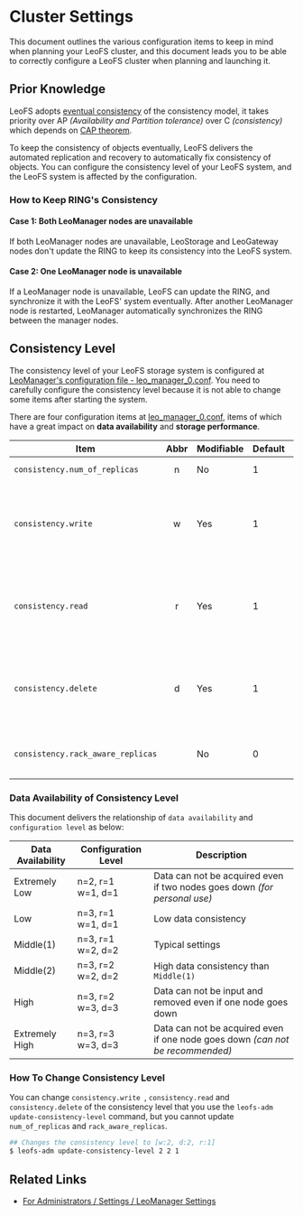 # Cluster Settings

This document outlines the various configuration items to keep in mind when planning your LeoFS cluster, and this document leads you to be able to correctly configure a LeoFS cluster when planning and launching it.


## Prior Knowledge

LeoFS adopts [eventual consistency](https://en.wikipedia.org/wiki/Eventual_consistency) of the consistency model, it takes priority over AP *(Availability and Partition tolerance)* over C *(consistency)* which depends on [CAP theorem](https://en.wikipedia.org/wiki/CAP_theorem).

To keep the consistency of objects eventually, LeoFS delivers the automated replication and recovery to automatically fix consistency of objects. You can configure the consistency level of your LeoFS system, and the LeoFS system is affected by the configuration.


### How to Keep RING's Consistency
#### Case 1: Both LeoManager nodes are unavailable

If both LeoManager nodes are unavailable, LeoStorage and LeoGateway nodes don't update the RING to keep its consistency into the LeoFS system.

#### Case 2: One LeoManager node is unavailable

If a LeoManager node is unavailable, LeoFS can update the RING, and synchronize it with the LeoFS' system eventually. After another LeoManager node is restarted, LeoManager automatically synchronizes the RING between the manager nodes.


## Consistency Level

The consistency level of your LeoFS storage system is configured at <a href="https://github.com/leo-project/leofs/blob/master/apps/leo_manager/priv/leo_manager_0.conf" target="_blank">LeoManager's configuration file - leo_manager_0.conf</a>. You need to carefully configure the consistency level because it is not able to change some items after starting the system.


There are four configuration items at <a href="https://github.com/leo-project/leofs/blob/master/apps/leo_manager/priv/leo_manager_0.conf" target="_blank">leo_manager_0.conf</a>, items of which have a great impact on **data availability** and **storage performance**.

| Item                              | Abbr | Modifiable | Default | Description |
|-----------------------------------|:----:|------------|---------|---|
| `consistency.num_of_replicas`     | n    | No         | 1       | A number of replicas |
| `consistency.write`               | w    | Yes        | 1       | A number of replicas needed for a successful WRITE operation  |
| `consistency.read`                | r    | Yes        | 1       | A number of replicas needed for a successful READ operation   |
| `consistency.delete`              | d    | Yes        | 1       | A number of replicas needed for a successful DELETE operation |
| `consistency.rack_aware_replicas` |      | No         | 0       | A number of rack-aware replicas |


### Data Availability of Consistency Level

This document delivers the relationship of `data availability` and `configuration level` as below:

| Data Availability | Configuration Level   | Description |
|-------------------|-----------------------|-------------|
| Extremely Low     | n=2, r=1<br/>w=1, d=1 | Data can not be acquired even if two nodes goes down *(for personal use)*|
| Low               | n=3, r=1<br/>w=1, d=1 | Low data consistency|
| Middle(1)         | n=3, r=1<br/>w=2, d=2 | Typical settings |
| Middle(2)         | n=3, r=2<br/>w=2, d=2 | High data consistency than `Middle(1)` |
| High              | n=3, r=2<br/>w=3, d=3 | Data can not be input and removed even if one node goes down |
| Extremely High    | n=3, r=3<br/>w=3, d=3 | Data can not be acquired even if one node goes down *(can not be recommended)*|


### How To Change Consistency Level

You can change `consistency.write `, `consistency.read` and `consistency.delete` of the consistency level that you use the `leofs-adm update-consistency-level` command, but you cannot update `num_of_replicas` and `rack_aware_replicas`.

```bash
## Changes the consistency level to [w:2, d:2, r:1]
$ leofs-adm update-consistency-level 2 2 1

```

## Related Links

* [For Administrators / Settings / LeoManager Settings](leo_manager.md)